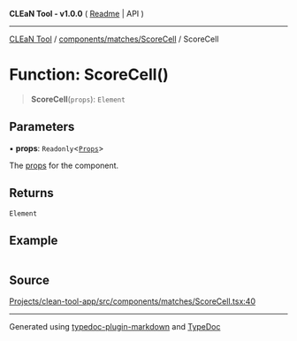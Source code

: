 **CLEaN Tool - v1.0.0** ( [Readme](../../../../README.md) \| API )

***

[CLEaN Tool](../../../../modules.md) / [components/matches/ScoreCell](../README.md) / ScoreCell

# Function: ScoreCell()

> **ScoreCell**(`props`): `Element`

## Parameters

▪ **props**: `Readonly`\<[`Props`](../interfaces/Props.md)\>

The [props](../interfaces/Props.md) for the component.

## Returns

`Element`

## Example

```ts

```

## Source

[Projects/clean-tool-app/src/components/matches/ScoreCell.tsx:40](https://github.com/yuckyh/clean-tool-app/)

***

Generated using [typedoc-plugin-markdown](https://www.npmjs.com/package/typedoc-plugin-markdown) and [TypeDoc](https://typedoc.org/)
